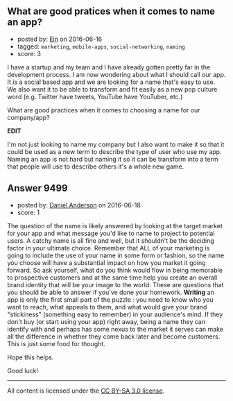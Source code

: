 ## What are good pratices when it comes to name an app?

- posted by: [Ein](https://stackexchange.com/users/8349405/ein) on 2016-06-16
- tagged: `marketing`, `mobile-apps`, `social-networking`, `naming`
- score: 3

I have a startup and my team and I have already gotten pretty far in the development process. I am now wondering about what I should call our app. It is a social based app and we are looking for a name that's easy to use. We also want it to be able to transform and fit easily as a new pop culture word (e.g. Twitter have tweets, YouTube have YouTuber, etc.)

What are good practices when it comes to choosing a name for our company/app?

**EDIT**

I'm not just looking to name my company but I also want to make it so that it could be used as a new term to describe the type of user who use my app. Naming an app is not hard but naming it so it can be transform into a term that people will use to describe others it's a whole new game.


## Answer 9499

- posted by: [Daniel Anderson](https://stackexchange.com/users/8398759/daniel-anderson) on 2016-06-18
- score: 1

The question of the name is likely answered by looking at the target market for your app and what message you'd like to name to project to potential users.  A catchy name is all fine and well, but it shouldn't be the deciding factor in your ultimate choice.  Remember that ALL of your marketing is going to include the use of your name in some form or fashion, so the name you choose will have a substantial impact on how you market it going forward.
So ask yourself, what do you think would flow in being memorable to prospective customers and at the same time help you create an overall brand identity that will be your image to the world.  These are questions that you should be able to answer if you've done your homework.  **Writing** an app is only the first small part of the puzzle : you need to know who you want to reach, what appeals to them, and what would give your brand "stickiness" (something easy to remember) in your audience's mind.  If they don't buy (or start using your app) right away, being a name they can identify with and perhaps has some nexus to the market it serves can make all the difference in whether they come back later and become customers.  This is just some food for thought.


Hope this helps.


Good luck!



---

All content is licensed under the [CC BY-SA 3.0 license](https://creativecommons.org/licenses/by-sa/3.0/).

